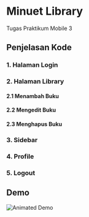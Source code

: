 # Minuet Library

Tugas Praktikum Mobile 3

## Penjelasan Kode

### 1. Halaman Login

### 2. Halaman Library

#### 2.1 Menambah Buku

#### 2.2 Mengedit Buku

#### 2.3 Menghapus Buku

### 3. Sidebar

### 4. Profile

### 5. Logout

## Demo

![Animated Demo](./assets/gif/animated.gif)
